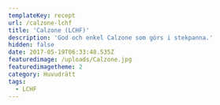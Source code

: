 ```yaml
---
templateKey: recept
url: /calzone-lchf
title: 'Calzone (LCHF)'
description: 'God och enkel Calzone som görs i stekpanna.'
hidden: false
date: 2017-05-19T06:33:48.535Z
featuredimage: /uploads/Calzone.jpg
featuredimagetheme: 2
category: Huvudrätt
tags:
  - LCHF
---
```

